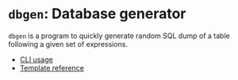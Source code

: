 `dbgen`: Database generator
===========================

`dbgen` is a program to quickly generate random SQL dump of a table following a given set of
expressions.

* [CLI usage](CLI.md)
* [Template reference](Template.md)

